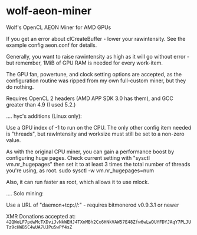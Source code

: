 # wolf-aeon-miner
Wolf's OpenCL AEON Miner for AMD GPUs

If you get an error about clCreateBuffer - lower your rawintensity. See the example config aeon.conf for details.

Generally, you want to raise rawintensity as high as it will go without error - but remember, 1MiB of GPU RAM is needed for every work-item.

The GPU fan, powertune, and clock setting options are accepted, as the configuration routine was ripped from my own full-custom miner, but they do nothing.

Requires OpenCL 2 headers (AMD APP SDK 3.0 has them), and GCC greater than 4.9 (I used 5.2.)

.... hyc's additions (Linux only):

Use a GPU index of -1 to run on the CPU. The only other config item needed is "threads",
but rawIntensity and worksize must still be set to a non-zero value.

As with the original CPU miner, you can gain a performance boost by configuring huge pages.
Check current setting with "sysctl vm.nr_hugepages" then set it to at least 3 times the
total number of threads you're using, as root.
	sudo sysctl -w vm.nr_hugepages=num

Also, it can run faster as root, which allows it to use mlock.

.... Solo mining:

Use a URL of "daemon+tcp://<host>:<port>" - requires bitmonerod v0.9.3.1 or newer

XMR Donations accepted at: `42QWoLF7pdwMcTXDviJvNkWEHJ4TXnMBh2Cx6HNkVAW57E48Zfw6wLwDUYFDYJAqY7PLJUTz9cHWB5C4wUA7UJPu5wPf4sZ`
